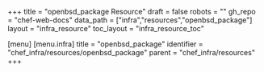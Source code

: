 +++
title = "openbsd_package Resource"
draft = false
robots = ""
gh_repo = "chef-web-docs"
data_path = ["infra","resources","openbsd_package"]
layout = "infra_resource"
toc_layout = "infra_resource_toc"

[menu]
  [menu.infra]
    title = "openbsd_package"
    identifier = "chef_infra/resources/openbsd_package"
    parent = "chef_infra/resources"
+++

<!-- The contents of this page are automatically generated from the openbsd_package.yaml file in the data/infra/resources directory. -->
<!-- To suggest a change, edit the https://github.com/chef/chef/blob/main/lib/chef/resource/openbsd_package.rb file and submit a pull request to the https://github.com/chef/chef repository. -->
<!-- markdownlint-disable-file -->
